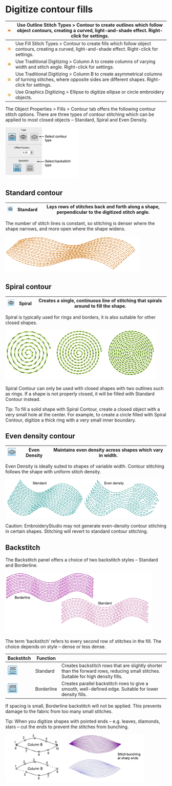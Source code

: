 # Digitize contour fills

| ![ContourOutline.png](assets/ContourOutline.png)     | Use Outline Stitch Types > Contour to create outlines which follow object contours, creating a curved, light-and-shade effect. Right-click for settings.       |
| ---------------------------------------------------- | -------------------------------------------------------------------------------------------------------------------------------------------------------------- |
| ![ContourFill00001.png](assets/ContourFill00001.png) | Use Fill Stitch Types > Contour to create fills which follow object contours, creating a curved, light-and-shade effect. Right-click for settings.             |
| ![InputA.png](assets/InputA.png)                     | Use Traditional Digitizing > Column A to create columns of varying width and stitch angle. Right-click for settings.                                           |
| ![InputB.png](assets/InputB.png)                     | Use Traditional Digitizing > Column B to create asymmetrical columns of turning stitches, where opposite sides are different shapes. Right-click for settings. |
| ![Ellipse.png](assets/Ellipse.png)                   | Use Graphics Digitizing > Ellipse to digitize ellipse or circle embroidery objects.                                                                            |

The Object Properties > Fills > Contour tab offers the following contour stitch options. There are three types of contour stitching which can be applied to most closed objects – Standard, Spiral and Even Density.

![curves00002.png](assets/curves00002.png)

## Standard contour

| ![StandardContour.png](assets/StandardContour.png) | Standard | Lays rows of stitches back and forth along a shape, perpendicular to the digitized stitch angle. |
| -------------------------------------------------- | -------- | ------------------------------------------------------------------------------------------------ |

The number of stitch lines is constant, so stitching is denser where the shape narrows, and more open where the shape widens.

![ContourStandard.png](assets/ContourStandard.png)

## Spiral contour

| ![SpiralContour.png](assets/SpiralContour.png) | Spiral | Creates a single, continuous line of stitching that spirals around to fill the shape. |
| ---------------------------------------------- | ------ | ------------------------------------------------------------------------------------- |

Spiral is typically used for rings and borders, it is also suitable for other closed shapes.

![ContourSpiral.png](assets/ContourSpiral.png)

Spiral Contour can only be used with closed shapes with two outlines such as rings. If a shape is not properly closed, it will be filled with Standard Contour instead.

Tip: To fill a solid shape with Spiral Contour, create a closed object with a very small hole at the center. For example, to create a circle filled with Spiral Contour, digitize a thick ring with a very small inner boundary.

## Even density contour

| ![EvenDensityContour.png](assets/EvenDensityContour.png) | Even Density | Maintains even density across shapes which vary in width. |
| -------------------------------------------------------- | ------------ | --------------------------------------------------------- |

Even Density is ideally suited to shapes of variable width. Contour stitching follows the shape with uniform stitch density.

![curves00005.png](assets/curves00005.png)

Caution: EmbroideryStudio may not generate even-density contour stitching in certain shapes. Stitching will revert to standard contour stitching.

## Backstitch

The Backstitch panel offers a choice of two backstitch styles – Standard and Borderline.

![ContourBackstitch.png](assets/ContourBackstitch.png)

The term ‘backstitch’ refers to every second row of stitches in the fill. The choice depends on style – dense or less dense.

| Backstitch                                                   | Function   |                                                                                                                                    |
| ------------------------------------------------------------ | ---------- | ---------------------------------------------------------------------------------------------------------------------------------- |
| ![StandardBackstitch.png](assets/StandardBackstitch.png)     | Standard   | Creates backstitch rows that are slightly shorter than the forward rows, reducing small stitches. Suitable for high density fills. |
| ![BorderlineBackstitch.png](assets/BorderlineBackstitch.png) | Borderline | Creates parallel backstitch rows to give a smooth, well-defined edge. Suitable for lower density fills.                            |

If spacing is small, Borderline backstitch will not be applied. This prevents damage to the fabric from too many small stitches.

Tip: When you digitize shapes with pointed ends – e.g. leaves, diamonds, stars – cut the ends to prevent the stitches from bunching.

![curves00010.png](assets/curves00010.png)
